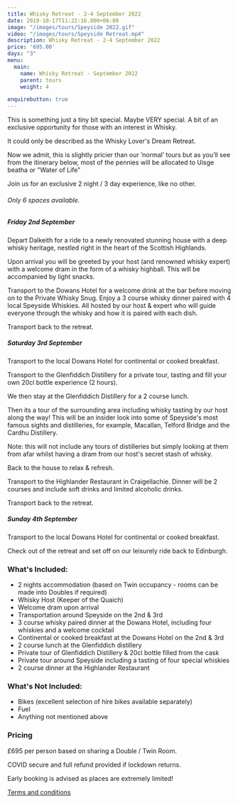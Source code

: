 ```yaml
---
title: Whisky Retreat - 2-4 September 2022
date: 2019-10-17T11:22:16.000+06:00
image: "/images/tours/Speyside 2022.gif"
video: "/images/tours/Speyside Retreat.mp4"
description: Whisky Retreat - 2-4 September 2022
price: '695.00'
days: "3"
menu:
  main:
    name: Whisky Retreat - September 2022
    parent: tours
    weight: 4

enquirebutton: true
---
```

This is something just a tiny bit special. Maybe VERY special. A bit of an exclusive opportunity for those with an interest in Whisky.

It could only be described as the Whisky Lover's Dream Retreat.

Now we admit, this is slightly pricier than our ’normal’ tours but as you’ll see from the itinerary below, most of the pennies will be allocated to Uisge beatha or "Water of Life"

Join us for an exclusive 2 night / 3 day experience, like no other.

###### Only 6 spaces available.

##### Friday 2nd September

Depart Dalkeith for a ride to a newly renovated stunning house with a deep whisky heritage, nestled right in the heart of the Scottish Highlands.

Upon arrival you will be greeted by your host (and renowned whisky expert) with a welcome dram in the form of a whisky highball. This will be accompanied by light snacks.

Transport to the Dowans Hotel for a welcome drink at the bar before moving on to the Private Whisky Snug. Enjoy a 3 course whisky dinner paired with 4 local Speyside Whiskies. All hosted by our host & expert who will guide everyone through the whisky and how it is paired with each dish.

Transport back to the retreat.

##### Saturday 3rd September

Transport to the local Dowans Hotel for continental or cooked breakfast.

Transport to the Glenfiddich Distillery for a private tour, tasting and fill your own 20cl bottle experience (2 hours).

We then stay at the Glenfiddich Distillery for a 2 course lunch.

Then its a tour of the surrounding area including whisky tasting by our host along the way! This will be an insider look into some of Speyside's most famous sights and distilleries, for example, Macallan, Telford Bridge and the Cardhu Distillery.

Note: this will not include any tours of distilleries but simply looking at them from afar whilst having a dram from our host's secret stash of whisky.

Back to the house to relax & refresh.

Transport to the Highlander Restaurant in Craigellachie. Dinner will be 2 courses and include soft drinks and limited alcoholic drinks.

Transport back to the retreat.

##### Sunday 4th September

Transport to the local Dowans Hotel for continental or cooked breakfast.

Check out of the retreat and set off on our leisurely ride back to Edinburgh.

### What's Included:

* 2 nights accommodation (based on Twin occupancy - rooms can be made into Doubles if required)
* Whisky Host (Keeper of the Quaich)
* Welcome dram upon arrival
* Transportation around Speyside on the 2nd & 3rd
* 3 course whisky paired dinner at the Dowans Hotel, including four whiskies and a welcome cocktail
* Continental or cooked breakfast at the Dowans Hotel on the 2nd & 3rd
* 2 course lunch at the Glenfiddich distillery
* Private tour of Glenfiddich Distillery & 20cl bottle filled from the cask
* Private tour around Speyside including a tasting of four special whiskies
* 2 course dinner at the Highlander Restaurant

### What's Not Included:

* Bikes (excellent selection of hire bikes available separately)
* Fuel
* Anything not mentioned above

### Pricing

£695 per person based on sharing a Double / Twin Room.

COVID secure and full refund provided if lockdown returns.

Early booking is advised as places are extremely limited!

[Terms and conditions](/terms/tour-terms)